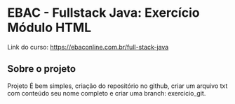 # EBAC - Fullstack Java: Exercício Módulo HTML

Link do curso: https://ebaconline.com.br/full-stack-java

## Sobre o projeto

Projeto É bem simples, criação do repositório no github, criar um arquivo txt com conteúdo seu nome completo e criar uma branch: exercicio_git.




